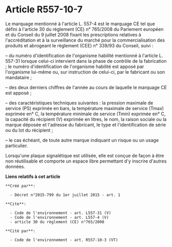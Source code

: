 # Article R557-10-7

Le marquage mentionné à l'article L. 557-4 est le marquage CE tel que défini à l'article 30 du règlement (CE) n° 765/2008 du
Parlement européen et du Conseil du 9 juillet 2008 fixant les prescriptions relatives à l'accréditation et à la surveillance
du marché pour la commercialisation des produits et abrogeant le règlement (CEE) n° 339/93 du Conseil, suivi :

– du numéro d'identification de l'organisme habilité mentionné à l'article L. 557-31 lorsque celui-ci intervient dans la
phase de contrôle de la fabrication ; le numéro d'identification de l'organisme habilité est apposé par l'organisme lui-même
ou, sur instruction de celui-ci, par le fabricant ou son mandataire ;

– des deux derniers chiffres de l'année au cours de laquelle le marquage CE est apposé ;

– des caractéristiques techniques suivantes : la pression maximale de service (PS) exprimée en bars, la température maximale
de service (Tmax) exprimée en° C, la température minimale de service (Tmin) exprimée en° C, la capacité du récipient (V)
exprimée en litres, le nom, la raison sociale ou la marque déposée et l'adresse du fabricant, le type et l'identification de
série ou du lot du récipient ;

– le cas échéant, de toute autre marque indiquant un risque ou un usage particulier.

Lorsqu'une plaque signalétique est utilisée, elle est conçue de façon à être non réutilisable et comporte un espace libre
permettant d'y inscrire d'autres données.

**Liens relatifs à cet article**

	**Créé par**:

	  - Décret n°2015-799 du 1er juillet 2015 - art. 1

	**Cite**:

	  - Code de l'environnement - art. L557-31 (V)
	  - Code de l'environnement - art. L557-4 (V)
	  - article 30 du règlement (CE) n°765/2008

	**Cité par**:

	  - Code de l'environnement - art. R557-10-3 (VT)
